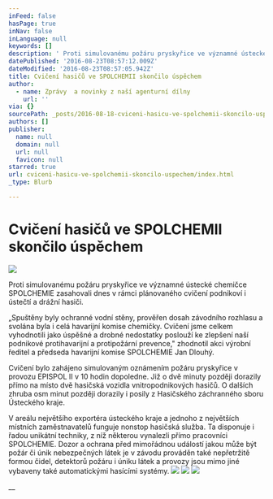 ```yaml
---
inFeed: false
hasPage: true
inNav: false
inLanguage: null
keywords: []
description: ' Proti simulovanému požáru pryskyřice ve významné ústecké chemičce SPOLCHEMIE zasahovali dnes v rámci plánovaného cvičení podnikoví i ústečtí a drážní hasiči. '
datePublished: '2016-08-23T08:57:12.009Z'
dateModified: '2016-08-23T08:57:05.942Z'
title: Cvičení hasičů ve SPOLCHEMII skončilo úspěchem
author:
  - name: Zprávy  a novinky z naší agenturní dílny
    url: ''
via: {}
sourcePath: _posts/2016-08-18-cviceni-hasicu-ve-spolchemii-skoncilo-uspechem.md
authors: []
publisher:
  name: null
  domain: null
  url: null
  favicon: null
starred: true
url: cviceni-hasicu-ve-spolchemii-skoncilo-uspechem/index.html
_type: Blurb

---
```

# Cvičení hasičů ve SPOLCHEMII skončilo úspěchem
![](https://the-grid-user-content.s3-us-west-2.amazonaws.com/35301cb2-cfed-4330-8512-9f9f04a70876.jpg)

Proti simulovanému požáru pryskyřice ve významné ústecké chemičce SPOLCHEMIE zasahovali dnes v rámci plánovaného cvičení podnikoví i ústečtí a drážní hasiči. 

„Spuštěny byly ochranné vodní stěny, prověřen dosah závodního rozhlasu a svolána byla i celá havarijní komise chemičky. Cvičení jsme celkem vyhodnotili jako úspěšné a drobné nedostatky poslouží ke zlepšení naší podnikové protihavarijní a protipožární prevence," zhodnotil akci výrobní ředitel a předseda havarijní komise SPOLCHEMIE Jan Dlouhý.

Cvičení bylo zahájeno simulovaným oznámením požáru pryskyřice v provozu EPISPOL II v 10 hodin dopoledne. Již o dvě minuty později dorazily přímo na místo dvě hasičská vozidla vnitropodnikových hasičů. O dalších zhruba osm minut později dorazily i posily z Hasičského záchranného sboru Ústeckého kraje.

V areálu největšího exportéra ústeckého kraje a jednoho z největších místních zaměstnavatelů funguje nonstop hasičská služba. Ta disponuje i řadou unikátní techniky, z níž některou vynalezli přímo pracovníci SPOLCHEMIE. Dozor a ochrana před mimořádnou událostí jakou může být požár či únik nebezpečných látek je v závodu prováděn také nepřetržitě formou čidel, detektorů požáru i úniku látek a provozy jsou mimo jiné vybaveny také automatickými hasícími systémy.
![](https://the-grid-user-content.s3-us-west-2.amazonaws.com/74a4e625-016f-4868-b707-6f222a5e51a8.jpg)
![](https://the-grid-user-content.s3-us-west-2.amazonaws.com/7262307d-8d5b-43ad-a513-ead8b4f2a77d.jpg)
![](https://the-grid-user-content.s3-us-west-2.amazonaws.com/d6edf1ae-3a4a-40c3-a828-7b4bc2c6cd86.jpg)

__